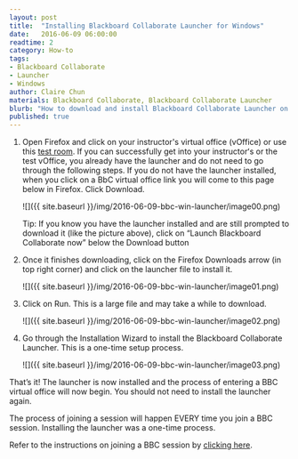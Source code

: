 ```yaml
---
layout: post
title:  "Installing Blackboard Collaborate Launcher for Windows"
date:   2016-06-09 06:00:00
readtime: 2
category: How-to
tags:
- Blackboard Collaborate
- Launcher
- Windows
author: Claire Chun
materials: Blackboard Collaborate, Blackboard Collaborate Launcher
blurb: "How to download and install Blackboard Collaborate Launcher on Windows."
published: true
---
```

1. Open Firefox and click on your instructor's virtual office (vOffice) or use this [test room](<http://tinyurl.com/uh-bbc>). If you can successfully get into your instructorʻs or the test vOffice, you already have the launcher and do not need to go through the following steps. If you do not have the launcher installed, when you click on a BbC virtual office link you will come to this page below in Firefox. Click Download.

    ![]({{ site.baseurl }}/img/2016-06-09-bbc-win-launcher/image00.png)

    Tip: If you know you have the launcher installed and are still prompted to download it (like the picture above), click on “Launch Blackboard Collaborate now” below the Download button

2. Once it finishes downloading, click on the Firefox Downloads arrow (in top right corner) and click on the launcher file to install it.

    ![]({{ site.baseurl }}/img/2016-06-09-bbc-win-launcher/image01.png)

3. Click on Run. This is a large file and may take a while to download.

    ![]({{ site.baseurl }}/img/2016-06-09-bbc-win-launcher/image02.png)

4. Go through the Installation Wizard to install the Blackboard Collaborate Launcher. This is a one-time setup process.

    ![]({{ site.baseurl }}/img/2016-06-09-bbc-win-launcher/image03.png)

That’s it! The launcher is now installed and the process of entering a BBC virtual office will now begin.  You should not need to install the launcher again.

The process of joining a session will happen EVERY time you join a BBC session. Installing the launcher was a one-time process.

Refer to the instructions on joining a BBC session by [clicking here](https://assist.coe.hawaii.edu/how-to/2016/06/13/bbc-win-join.html).
